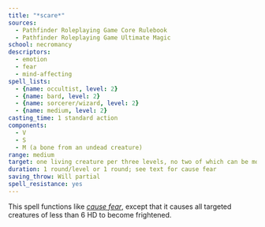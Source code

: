 ```yaml
---
title: "*scare*"
sources:
  - Pathfinder Roleplaying Game Core Rulebook
  - Pathfinder Roleplaying Game Ultimate Magic
school: necromancy
descriptors:
  - emotion
  - fear
  - mind-affecting
spell_lists:
  - {name: occultist, level: 2}
  - {name: bard, level: 2}
  - {name: sorcerer/wizard, level: 2}
  - {name: medium, level: 2}
casting_time: 1 standard action
components:
  - V
  - S
  - M (a bone from an undead creature)
range: medium
target: one living creature per three levels, no two of which can be more than 30 ft. apart
duration: 1 round/level or 1 round; see text for cause fear
saving_throw: Will partial
spell_resistance: yes
---
```


This spell functions like [*cause fear*](/spells/cause-fear/), except that it causes all targeted creatures of less than 6 HD to become frightened.

